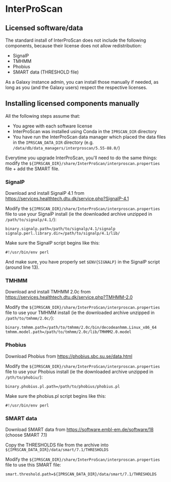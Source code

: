 # InterProScan

## Licensed software/data

The standard install of InterProScan does not include the following components, because their license does not allow redistribution:

- SignalP
- TMHMM
- Phobius
- SMART data (THRESHOLD file)

As a Galaxy instance admin, you can install those manually if needed, as long as you (and the Galaxy users) respect the respective licenses.

## Installing licensed components manually

All the following steps assume that:

- You agree with each software license
- InterProScan was installed using Conda in the `IPRSCAN_DIR` directory
- You have run the InterProScan data manager which placed the data files in the `IPRSCAN_DATA_DIR` directory (e.g. `/data/db/data_managers/interproscan/5.55-88.0/`)

Everytime you upgrade InterProScan, you'll need to do the same things: modify the `${IPRSCAN_DIR}/share/InterProScan/interproscan.properties` file + add the SMART file.

### SignalP

Download and install SignalP 4.1 from https://services.healthtech.dtu.dk/service.php?SignalP-4.1

Modify the `${IPRSCAN_DIR}/share/InterProScan/interproscan.properties` file to use your SignalP install (ie the downloaded archive unzipped in `/path/to/signalp/4.1/`):

```
binary.signalp.path=/path/to/signalp/4.1/signalp
signalp.perl.library.dir=/path/to/signalp/4.1/lib/
```

Make sure the SignalP script begins like this:

```
#!/usr/bin/env perl
```

And make sure, you have properly set `$ENV{SIGNALP}` in the SignalP script (around line 13).

### TMHMM

Download and install TMHMM 2.0c from https://services.healthtech.dtu.dk/service.php?TMHMM-2.0

Modify the `${IPRSCAN_DIR}/share/InterProScan/interproscan.properties` file to use your TMHMM install (ie the downloaded archive unzipped in `/path/to/tmhmm/2.0c/`):

```
binary.tmhmm.path=/path/to/tmhmm/2.0c/bin/decodeanhmm.Linux_x86_64
tmhmm.model.path=/path/to/tmhmm/2.0c/lib/TMHMM2.0.model
```

### Phobius

Download Phobius from https://phobius.sbc.su.se/data.html

Modify the `${IPRSCAN_DIR}/share/InterProScan/interproscan.properties` file to use your Phobius install (ie the downloaded archive unzipped in `/pth/to/phobiu/`):

```
binary.phobius.pl.path=/path/to/phobius/phobius.pl
```

Make sure the phobius.pl script begins like this:

```
#!/usr/bin/env perl
```

### SMART data

Download SMART data from https://software.embl-em.de/software/18 (choose SMART 7.1)

Copy the THRESHOLDS file from the archive into `${IPRSCAN_DATA_DIR}/data/smart/7.1/THRESHOLDS`

Modify the `${IPRSCAN_DIR}/share/InterProScan/interproscan.properties` file to use this SMART file:

```
smart.threshold.path=${IPRSCAN_DATA_DIR}/data/smart/7.1/THRESHOLDS
```
